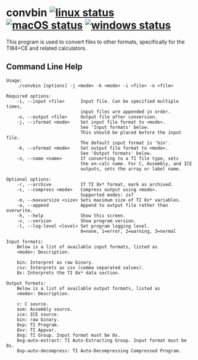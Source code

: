# convbin [![linux status](https://github.com/mateoconlechuga/convbin/workflows/linux/badge.svg)](https://github.com/mateoconlechuga/convbin/actions?query=workflow%3Alinux) [![macOS status](https://github.com/mateoconlechuga/convbin/workflows/macOS/badge.svg)](https://github.com/mateoconlechuga/convbin/actions?query=workflow%3AmacOS) [![windows status](https://github.com/mateoconlechuga/convbin/workflows/windows/badge.svg)](https://github.com/mateoconlechuga/convbin/actions?query=workflow%3Awindows)

This program is used to convert files to other formats, specifically for the TI84+CE and related calculators.

## Command Line Help

    Usage:
        ./convbin [options] -j <mode> -k <mode> -i <file> -o <file>

    Required options:
        -i, --input <file>      Input file. Can be specified multiple times,
                                input files are appended in order.
        -o, --output <file>     Output file after conversion.
        -j, --iformat <mode>    Set input file format to <mode>.
                                See 'Input formats' below.
                                This should be placed before the input file.
                                The default input format is 'bin'.
        -k, --oformat <mode>    Set output file format to <mode>.
                                See 'Output formats' below.
        -n, --name <name>       If converting to a TI file type, sets
                                the on-calc name. For C, Assembly, and ICE
                                outputs, sets the array or label name.

    Optional options:
        -r, --archive           If TI 8x* format, mark as archived.
        -c, --compress <mode>   Compress output using <mode>.
                                Supported modes: zx7
        -m, --maxvarsize <size> Sets maximum size of TI 8x* variables.
        -a, --append            Append to output file rather than overwrite.
        -h, --help              Show this screen.
        -v, --version           Show program version.
        -l, --log-level <level> Set program logging level.
                                0=none, 1=error, 2=warning, 3=normal

    Input formats:
        Below is a list of available input formats, listed as
        <mode>: Description.

        bin: Interpret as raw binary.
        csv: Interprets as csv (comma separated values).
        8x: Interprets the TI 8x* data section.

    Output formats:
        Below is a list of available output formats, listed as
        <mode>: Description.

        c: C source.
        asm: Assembly source.
        ice: ICE source.
        bin: raw binary.
        8xp: TI Program.
        8xv: TI Appvar.
        8xg: TI Group. Input format must be 8x.
        8xg-auto-extract: TI Auto-Extracting Group. Input format must be 8x.
        8xp-auto-decompress: TI Auto-Decompressing Compressed Program.
